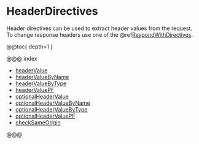 <a id="headerdirectives"></a>
# HeaderDirectives

Header directives can be used to extract header values from the request. To change
response headers use one of the @ref[RespondWithDirectives](../respond-with-directives/index.md#respondwithdirectives).

@@toc{ depth=1 }

@@@ index

* [headerValue](headerValue.md)
* [headerValueByName](headerValueByName.md)
* [headerValueByType](headerValueByType.md)
* [headerValuePF](headerValuePF.md)
* [optionalHeaderValue](optionalHeaderValue.md)
* [optionalHeaderValueByName](optionalHeaderValueByName.md)
* [optionalHeaderValueByType](optionalHeaderValueByType.md)
* [optionalHeaderValuePF](optionalHeaderValuePF.md)
* [checkSameOrigin](checkSameOrigin.md)

@@@